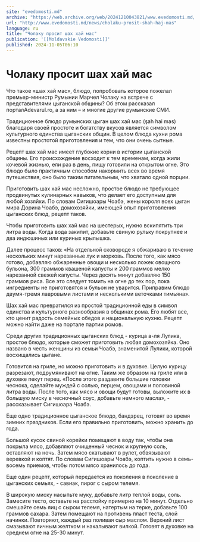 ```yaml
---
site: "evedomosti.md"
archive: "https://web.archive.org/web/20241210043821/www.evedomosti.md/news/cholaku-prosit-shah-haj-mas"
url: "http://www.evedomosti.md/news/cholaku-prosit-shah-haj-mas"
language: ru
title: "Чолаку просит шах хай мас"
publication: '[[Moldavskie Vedomosti]]'
published: 2024-11-05T06:10
---
```


# Чолаку просит шах хай мас

Что такое «шах хай мас», блюдо, попробовать которое пожелал премьер-министр Румынии Марчел Чолаку на встрече с представителями цыганской общины? Об этом рассказал порталAdevarul.ro, а за ним – и многие другие румынские СМИ.

Традиционное блюдо румынских цыган шах хай мас (şah hai mas) благодаря своей простоте и богатству вкусов является символом культурного единства цыганских общин. В целом блюда кухни рома известны простотой приготовления и тем, что они очень сытные.

Рецепт шах хай мас имеет глубокие корни в истории цыганской общины. Его происхождение восходит к тем временам, когда жили кочевой жизнью, ели раз в день, пищу готовили на открытом огне. Это блюдо было практичным способом накормить всех во время путешествия, оно было таким питательным, что хватало одной порции.

Приготовить шах хай мас несложно, простое блюдо не требующее продвинутых кулинарных навыков, что делает его доступным для любой хозяйки. По словам Сигишоары Чоабэ, жены короля всех цыган мира Дорина Чоабэ, домохозяйки, имеющей опыт приготовления цыганских блюд, рецепт таков.

Чтобы приготовить шах хай мас на шестерых, нужно вскипятить три литра воды. Когда вода закипит, добавьте свиную рульку покрупнее и два индюшиных или куриных крылышка.

Далее процесс таков: «На отдельной сковороде я обжариваю в течение нескольких минут нарезанные лук и морковь. После того, как мясо готово, добавляю обжаренные овощи и несколько ложек овощного бульона, 300 граммов квашеной капусты и 200 граммов мелко нарезанной свежей капусты. Через десять минут добавляю 150 граммов риса. Все это следует томить на огне до тех пор, пока ингредиенты не приготовятся и бульон не уварится. Приправим блюдо двумя-тремя лавровыми листами и несколькими веточками тимьяна».

Шах хай мас превратился из простой традиционной еды в символ единства и культурного разнообразия в общинах рома. Его любят все, кто ценит радость семейных обедов и национальную кухню. Рецепт можно найти даже на портале партии ромов.

Среди других традиционных цыганских блюд - курица а-ля Лулика, простое блюдо, которые сможет приготовить любая домохозяйка. Оно названо в честь женщины из семьи Чоабэ, знаменитой Лулики, которой восхищались цыгане.

Готовится на гриле, но можно приготовить и в духовке. Целую курицу разрезают, подрумянивают на огне. Таким же образом на гриле или в духовке пекут перец. «После этого раздавите большие головки чеснока, сделайте муждей с солью, перцем, овощами и половиной литра воды. После того, как мясо и овощи будут готовы, выложите их в большую миску в чесночный соус, добавьте немного масла», - рассказывает Сигишоара Чоабэ.

Еще одно традиционное цыганское блюдо, бандэрец, готовят во время зимних праздников. Если его правильно приготовить, можно хранить до года.

Большой кусок свиной корейки помещают в воду так, чтобы она покрыла мясо, добавляют очищенный чеснок и крупную соль, оставляют на ночь. Затем мясо скатывают в рулет, обвязывают веревкой и коптят. По словам Сигишоары Чоабэ, коптить нужно в семь-восемь приемов, чтобы потом мясо хранилось до года.

Еще один рецепт, который передается из поколения в поколение в цыганских семьях, - савиак, пирог с сыром телемя.

В широкую миску насыпьте муку, добавьте литр теплой воды, соль. Замесите тесто, оставьте на расстойку примерно на 10 минут. Отдельно смешайте семь яиц с сыром телемя, натертым на терке, добавьте 100 граммов сахара. Затем помещают на противень пласт теста, слой начинки. Повторяют, каждый раз поливая сыр маслом. Верхний лист смазывают яичным желтком и накалывают вилкой. Готовят в духовке на среднем огне на 25-30 минут.